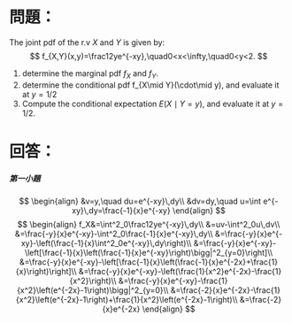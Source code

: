 # 問題：
The joint pdf of the r.v $X$ and $Y$ is given by:
$$
f_{X,Y}(x,y)=\frac12ye^{-xy},\quad0<x<\infty,\quad0<y<2.
$$
1. determine the marginal pdf $f_X$ and $f_Y$.
2. determine the conditional pdf f_{X\mid Y}(\cdot\mid y), and evaluate it at $y=1/2$
3. Compute the conditional expectation $E(X\mid Y=y)$, and evaluate it at $y=1/2$.
# 回答：
##### 第一小題
$$
\begin{align}
&v=y,\quad du=e^{-xy}\,dy\\
&dv=dy,\quad u=\int e^{-xy}\,dy=\frac{-1}{x}e^{-xy}
\end{align}
$$
$$
\begin{align}
f_X&=\int^2_0\frac12ye^{-xy}\,dy\\
&=uv-\int^2_0u\,dv\\
&=\frac{-y}{x}e^{-xy}-\int^2_0\frac{-1}{x}e^{-xy}\,dy\\
&=\frac{-y}{x}e^{-xy}-\left(\frac{-1}{x}\int^2_0e^{-xy}\,dy\right)\\
&=\frac{-y}{x}e^{-xy}-\left[\frac{-1}{x}\left(\frac{-1}{x}e^{-xy}\right)\bigg|^2_{y=0}\right]\\
&=\frac{-y}{x}e^{-xy}-\left[\frac{-1}{x}\left(\frac{-1}{x}e^{-2x}+\frac{1}{x}\right)\right]\\
&=\frac{-y}{x}e^{-xy}-\left(\frac{1}{x^2}e^{-2x}-\frac{1}{x^2}\right)\\
&=\frac{-y}{x}e^{-xy}-\frac{1}{x^2}\left(e^{-2x}-1\right)\bigg|^2_{y=0}\\
&=\frac{-2}{x}e^{-2x}-\frac{1}{x^2}\left(e^{-2x}-1\right)+\frac{1}{x^2}\left(e^{-2x}-1\right)\\
&=\frac{-2}{x}e^{-2x}
\end{align}
$$